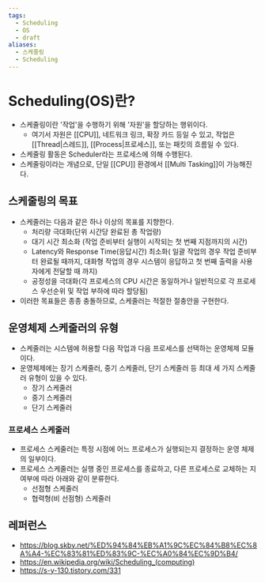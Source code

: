 ```yaml
---
tags:
  - Scheduling
  - OS
  - draft
aliases:
  - 스케줄링
  - Scheduling
---
```

# Scheduling(OS)란?
- 스케줄링이란 '작업'을 수행하기 위해 '자원'을 할당하는 행위이다.
	- 여기서 자원은 [[CPU]], 네트워크 링크, 확장 카드 등일 수 있고, 작업은 [[Thread|스레드]], [[Process|프로세스]], 또는 패킷의 흐름일 수 있다. 
- 스케줄링 활동은 Scheduler라는 프로세스에 의해 수행된다.
- 스케줄링이라는 개념으로, 단일 [[CPU]] 환경에서 [[Multi Tasking]]이 가능해진다.

## 스케줄링의 목표
- 스케줄러는 다음과 같은 하나 이상의 목표를 지향한다.
	- 처리량 극대화(단위 시간당 완료된 총 작업량)
	- 대기 시간 최소화 (작업 준비부터 실행이 시작되는 첫 번째 지점까지의 시간)
	- Latency와 Response Time(응답시간) 최소화( 일괄 작업의 경우 작업 준비부터 완료될 때까지, 대화형 작업의 경우 시스템이 응답하고 첫 번째 출력을 사용자에게 전달할 때 까지)
	- 공정성을 극대화(각 프로세스의 CPU 시간은 동일하거나 일반적으로 각 프로세스 우선순위 및 작업 부하에 따라 할당됨)
- 이러한 목표들은 종종 충돌하므로, 스케줄러는 적절한 절충안을 구현한다.

## 운영체제 스케줄러의 유형
- 스케줄러는 시스템에 허용할 다음 작업과 다음 프로세스를 선택하는 운영체제 모듈이다.
- 운영체제에는 장기 스케줄러, 중기 스케줄러, 단기 스케줄러 등 최대 세 가지 스케줄러 유형이 있을 수 있다.
	- 장기 스케줄러
	- 중기 스케줄러
	- 단기 스케줄러

### 프로세스 스케줄러
- 프로세스 스케줄러는 특정 시점에 어느 프로세스가 실행되는지 결정하는 운영 체제의 일부이다.
- 프로세스 스케줄러는 실행 중인 프로세스를 종료하고, 다른 프로세스로 교체하는 지 여부에 따라 아래와 같이 분류한다.
	- 선점형 스케줄러
	- 협력형(비 선점형) 스케줄러
	

## 레퍼런스
- https://blog.skby.net/%ED%94%84%EB%A1%9C%EC%84%B8%EC%8A%A4-%EC%83%81%ED%83%9C-%EC%A0%84%EC%9D%B4/
- https://en.wikipedia.org/wiki/Scheduling_(computing)
- https://s-y-130.tistory.com/331